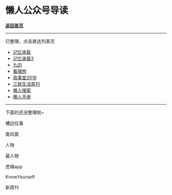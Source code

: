 # 懒人公众号导读

[**返回首页**](/README.md)

***

已整理，点击直达列表页

- [记忆承载](/gzh/记忆承载)
- [记忆承载3](/gzh/记忆承载3)
- [九边](/gzh/九边)
- [看理想](/gzh/看理想.md)
- [政事堂2019](/gzh/政事堂2019)
- [三联生活周刊](/gzh/三联生活周刊)
- [懒人搜索](/gzh/懒人搜索)
- [懒人手册](typora://app/gzh/懒人手册)

***

下面的还没整理啦~

槽边往事

南风窗

人物

最人物

虎嗅app

KnowYourself

新周刊
